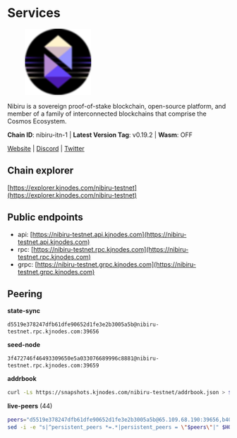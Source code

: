 # Services

<figure><img src="https://raw.githubusercontent.com/kj89/cosmos-images/main/logos/nibiru.png" width="150" alt=""><figcaption></figcaption></figure>

Nibiru is a sovereign proof-of-stake blockchain, open-source platform,  and member of a family of interconnected blockchains that comprise the Cosmos Ecosystem.

**Chain ID**: nibiru-itn-1 | **Latest Version Tag**: v0.19.2 | **Wasm**: OFF

[Website](https://nibiru.fi) | [Discord](https://discord.gg/nibiru) | [Twitter](https://twitter.com/NibiruChain)




## Chain explorer
[https://explorer.kjnodes.com/nibiru-testnet](https://explorer.kjnodes.com/nibiru-testnet)

## Public endpoints

* api: [https://nibiru-testnet.api.kjnodes.com](https://nibiru-testnet.api.kjnodes.com)
* rpc: [https://nibiru-testnet.rpc.kjnodes.com](https://nibiru-testnet.rpc.kjnodes.com)
* grpc: [https://nibiru-testnet.grpc.kjnodes.com](https://nibiru-testnet.grpc.kjnodes.com)

## Peering

**state-sync**

```text
d5519e378247dfb61dfe90652d1fe3e2b3005a5b@nibiru-testnet.rpc.kjnodes.com:39656
```

**seed-node**

```text
3f472746f46493309650e5a033076689996c8881@nibiru-testnet.rpc.kjnodes.com:39659
```

**addrbook**
```bash
curl -Ls https://snapshots.kjnodes.com/nibiru-testnet/addrbook.json > $HOME/.nibid/config/addrbook.json
```

**live-peers** (44)
```bash
peers="d5519e378247dfb61dfe90652d1fe3e2b3005a5b@65.109.68.190:39656,b402b5605e266dc7844fd20223082d798fee5dec@34.172.227.227:26656,f4ff3881a8915dcbe800090963a58970c34aa094@109.172.45.7:26656,46b2205032ff6f15ce8cdca7d225aca3d84db47d@45.85.146.7:39656,c439f4727db4e828dbfa9d06016a8502bce51579@78.47.132.203:26656,6fbefde38ca4e261c9aeb33c36baf1e6ce2ed6a0@46.101.155.47:26656,86a14d7255628f6199ec82540113c5ea81b5bda3@62.171.138.174:26656,433d9db92f9e366a2c8170c7fd862acfba0c5e4f@185.192.97.246:26656,a03eaa525bd984d713fd9b000a89163dc7516a83@185.207.250.222:26656,b2c162da315d2e57b1cf86b2f8a2769e3c30e479@43.154.185.150:26656,6e142662b825555e9211f266d66e8ea37960bc79@37.120.171.159:16656,22e8784f32bc2ee036e5e9815a44303482a01b0c@66.94.101.52:26656,6c5942806e0782c6d64667c90340fca4b9457413@138.197.160.88:26656,a96dcfdede0eac749917a1601a9a8d674e3380d0@149.102.157.139:26656,9799db8d7117b0eff6ef5a179e8b09be7b25cbdb@157.245.64.100:26656,ad6423d51d723b82041186c73e9b107a925ccd1e@154.53.48.79:39656,58c4f92775bc63621513ce145d58f239aec8c510@89.117.49.71:26656,9acac093fb7c521c9eb18196affc20e48a878cbb@45.76.151.15:26656,2fcd63c9843aafd82637ad35208f6baa0384c1f7@38.242.155.10:26656,2585bc8be74a51f2a6e33b6b7c3783b4f64de7e3@89.117.61.235:26656,cb55df7b512778c28b056b5a80a3181f69470e58@135.181.80.197:26556,ecc56dd57b14556c5c182c70c8d1c8495a40e179@173.249.21.155:26656,2b67482054000c77f1db2f37072d20a6a1a043d4@194.163.174.35:26656,7b87794d53aad453ac1567f91111ca323904c001@65.108.59.67:26656,c95d317f1ac55d0eadc9f00ad0b14cbfa3a684be@167.172.178.32:26656,4ce7072a7f9dde0e56e5f4def16b2f0ce8f380c2@62.171.174.230:39656,14ea49c812115280dc0aa5733e21a649eef70964@157.245.50.169:26656,5b2d7ccdf924ff16c3d0e3b55c4547a71c99dc42@161.97.122.167:39656,0342ae746e05daf951386bdeadfbdca3ce226331@38.242.159.173:26656,e3bcf7faf6efca24f6d0735bc96f67929a8164d3@164.90.217.176:26656,f76cbd03a8f1608106310fcbbfce38d92942814e@86.48.0.35:26656,bc32bc102e3ae92acd9255c30cdd35ded04d2ad0@194.146.12.105:26656,1c73c34fc319d2944e39442ce93aec707f7f52ef@38.242.242.76:26656,0dfacc61c7f2b01ac065832e7edb2e2f0121d7e2@109.123.249.77:26656,525121d222e69ed59b0802937758fa8efa59da80@38.242.222.126:26656,8f13e26f3a6bad8f47610ffb0163dbfff2ac6a27@38.242.241.140:26656,57cd99659f4895cada5ba5a9f594ce9a5fdb0fa8@65.109.106.211:47756,91b86403ae31cbe5a28d0d071d132cea4aa45850@154.26.137.71:26656,5dd94c6bf6c65776fa91da13c0e4638634011ed4@77.220.215.45:26656,1f2dc763163e36ad19ecf47ffe69db56f21199c5@109.123.243.85:26656,711be9727765b5955892b88f298b96cce153d1f7@85.190.246.221:26656,63c350ff4e6cc8cd4eb93332b2014473c9db9d8f@83.229.83.167:26656,9ecbdaa40d5ad1a85fdc867b259beef60a4b5114@34.142.194.77:26656,6c679a2b8397b1d04a33de37828e3b67e9e6b9c0@65.109.6.21:27656"
sed -i -e "s|^persistent_peers *=.*|persistent_peers = \"$peers\"|" $HOME/.nibid/config/config.toml
```
